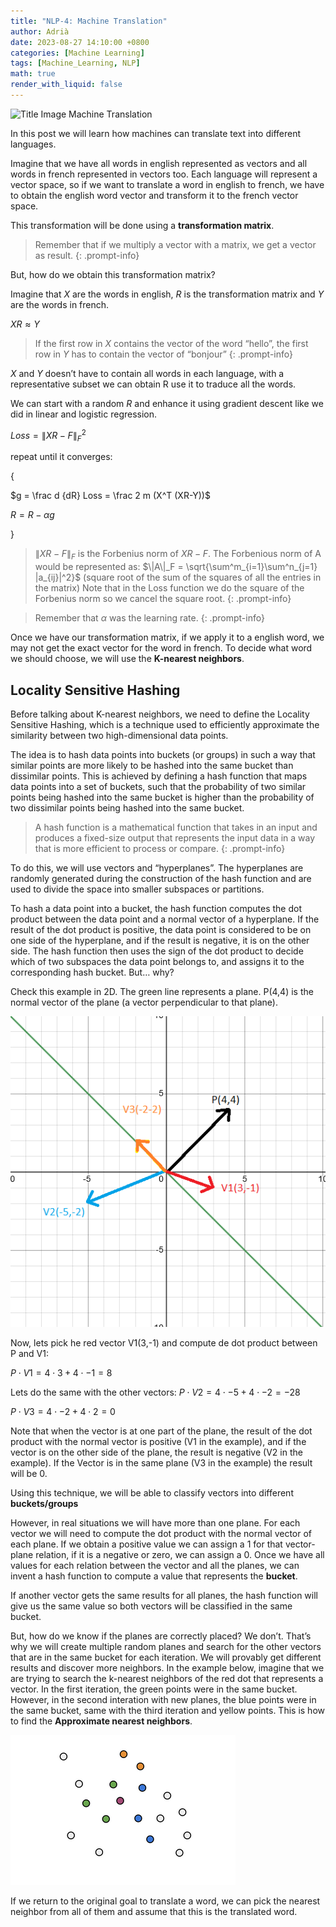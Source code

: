 ```yaml
---
title: "NLP-4: Machine Translation"
author: Adrià
date: 2023-08-27 14:10:00 +0800
categories: [Machine Learning]
tags: [Machine_Learning, NLP]
math: true
render_with_liquid: false
---
```


![Title Image](/img/posts/NLP-4/title.jpeg)
 Machine Translation

In this post we will learn how machines can translate text into different languages. 

Imagine that we have all words in english represented as vectors and all words in french represented in vectors too. Each language will represent a vector space, so if we want to translate a word in english to french, we have to obtain the english word vector and transform it to the french vector space.

This transformation will be done using a **transformation matrix**. 

>Remember that if we multiply a vector with a matrix, we get a vector as result.
{: .prompt-info}

But, how do we obtain this transformation matrix?

Imagine that $X$ are the words in english, $R$  is the transformation matrix and $Y$ are the words in french. 

$XR \approx Y$

>If the first row in $X$ contains the vector of the word “hello”, the first row in $Y$ has to contain the vector of “bonjour”
{: .prompt-info}

$X$ and $Y$ doesn’t have to contain all words in each language, with a representative subset we can obtain R use it to traduce all the words. 

We can start with a random $R$  and enhance it using gradient descent like we did in linear and logistic regression. 

$Loss = \| XR - F \|^2_F$

repeat until it converges:

{

$g = \frac d {dR} Loss = \frac 2 m (X^T (XR-Y))$

$R = R - \alpha g$

}

>$\| XR - F \|_F$ is the Forbenius norm of $XR - F$.  The Forbenious norm of A would be represented as: 
$\|A\|_F = \sqrt{\sum^m_{i=1}\sum^n_{j=1} |a_{ij}|^2}$ (square root of the sum of the squares of all the entries in the matrix)
Note that in the Loss function we do the square of the Forbenius norm so we cancel the square root.
{: .prompt-info}

>Remember that $\alpha$ was the learning rate.
{: .prompt-info}

Once we have our transformation matrix, if we apply it to a english word, we may not get the exact vector for the word in french. To decide what word we should choose, we will use the **K-nearest neighbors**. 

## Locality Sensitive Hashing

Before talking about K-nearest neighbors, we need to define the Locality Sensitive Hashing, which is a technique used to efficiently approximate the similarity between two high-dimensional data points.

The idea is to hash data points into buckets (or groups) in such a way that similar points are more likely to be hashed into the same bucket than dissimilar points. This is achieved by defining a hash function that maps data points into a set of buckets, such that the probability of two similar points being hashed into the same bucket is higher than the probability of two dissimilar points being hashed into the same bucket.

>A hash function is a mathematical function that takes in an input and produces a fixed-size output that represents the input data in a way that is more efficient to process or compare.
{: .prompt-info}

To do this, we will use vectors and “hyperplanes”. The hyperplanes are randomly generated during the construction of the hash function and are used to divide the space into smaller subspaces or partitions.

To hash a data point into a bucket, the hash function computes the dot product between the data point and a normal vector of a hyperplane. If the result of the dot product is positive, the data point is considered to be on one side of the hyperplane, and if the result is negative, it is on the other side. The hash function then uses the sign of the dot product to decide which of two subspaces the data point belongs to, and assigns it to the corresponding hash bucket. But… why?

Check this example in 2D. The green line represents a plane. P(4,4) is the normal vector of the plane (a vector perpendicular to that plane). 

![Untitled](/img/posts/NLP-4/Untitled.png)

Now, lets pick he red vector V1(3,-1) and compute de dot product between P and V1: 

$P \cdot  V1 = 4 \cdot 3 + 4 \cdot  -1 = 8$

Lets do the same with the other vectors: 
$P \cdot  V2  = 4 \cdot  -5 + 4 \cdot  -2 = -28$

$P \cdot  V3 = 4 \cdot  -2 + 4 \cdot  2  = 0$

Note that when the vector is at one part of the plane, the result of the dot product with the normal vector is positive (V1 in the example), and if the vector is on the other side of the plane, the result is negative (V2 in the example). If the Vector is in the same plane (V3 in the example) the result will be 0. 

Using this technique, we will be able to classify vectors into different **buckets/groups**

However, in real situations we will have more than one plane. For each vector we will need to compute the dot product with the normal vector of each plane. If we obtain a positive value we can assign a 1 for that vector-plane relation, if it is a negative or zero, we can assign a 0. Once we have all values for each relation between the vector and all the planes, we can invent a hash function to compute a value that represents the **bucket**. 

If another vector gets the same results for all planes, the hash function will give us the same value so both vectors will be classified in the same bucket. 

But, how do we know if the planes are correctly placed? We don’t. That’s why we will create multiple random planes and search for the other vectors that are in the same bucket for each iteration. 
We will provably get different results and discover more neighbors. In the example below, imagine that we are trying to search the k-nearest neighbors of the red dot that represents a vector. In the first iteration, the green points were in the same bucket. However, in the second interation with new planes, the blue points were in the same bucket, same with the third iteration and yellow points. This is how to find the **Approximate nearest neighbors**. 

![Untitled](/img/posts/NLP-4/Untitled%201.png)

If we return to the original goal to translate a word, we can pick the nearest neighbor from all of them and assume that this is the translated word.
